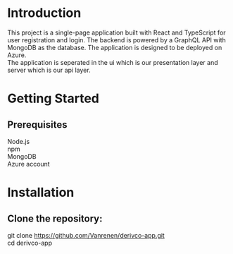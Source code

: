 # Introduction
This project is a single-page application built with React and TypeScript for user registration and login. The backend is powered by a GraphQL API with MongoDB as the database. The application is designed to be deployed on Azure.  
The application is seperated in the ui which is our presentation layer and server which is our api layer.

# Getting Started
## Prerequisites
Node.js  
npm  
MongoDB  
Azure account

# Installation
## Clone the repository:
git clone https://github.com/Vanrenen/derivco-app.git  
cd derivco-app
